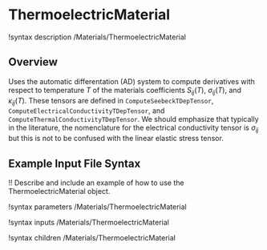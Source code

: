 # ThermoelectricMaterial

!syntax description /Materials/ThermoelectricMaterial

## Overview

Uses the automatic differentation (AD) system to compute derivatives with respect to temperature $T$ of the materials coefficients $S_{ij}(T)$, $\sigma_{ij}(T)$, and $\kappa_{ij}(T)$. These tensors are defined in `ComputeSeebeckTDepTensor`, `ComputeElectricalConductivityTDepTensor`, and `ComputeThermalConductivityTDepTensor`. We should emphasize that typically in the literature, the nomenclature for the electrical conductivity tensor is $\sigma_{ij}$ but this is not to be confused with the linear elastic stress tensor.

## Example Input File Syntax

!! Describe and include an example of how to use the ThermoelectricMaterial object.

!syntax parameters /Materials/ThermoelectricMaterial

!syntax inputs /Materials/ThermoelectricMaterial

!syntax children /Materials/ThermoelectricMaterial
